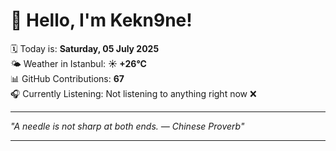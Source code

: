 # 👋 Hello, I'm Kekn9ne!

🗓️ Today is: **Saturday, 05 July 2025**  
🌤️ Weather in Istanbul: **☀️   +26°C**  
📊 GitHub Contributions: **67**  
🎧 Currently Listening: Not listening to anything right now ❌

---

_"A needle is not sharp at both ends.  — *Chinese Proverb*"_

---
